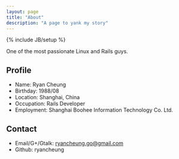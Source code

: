 ```yaml
---
layout: page
title: "About"
description: "A page to yank my story"
---
```

{% include JB/setup %}

One of the most passionate Linux and Rails guys.

## Profile

- Name: Ryan Cheung
- Birthday: 1988/08
- Location: Shanghai, China
- Occupation: Rails Developer
- Employment: Shanghai Boohee Information Technology Co. Ltd.

## Contact

- Email/G+/Gtalk: ryancheung.go@gmail.com
- Github: ryancheung
